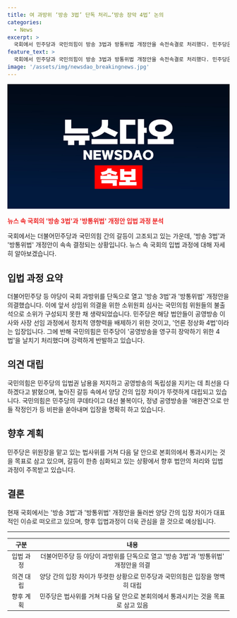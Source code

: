 ```yaml
---
title: 여 과방위 ‘방송 3법’ 단독 처리…‘방송 장악 4법’ 논의
categories:
  - News
excerpt: >
  국회에서 민주당과 국민의힘이 방송 3법과 방통위법 개정안을 속전속결로 처리했다. 민주당은 공영방송의 독립성을 강화하고 정치적 영향력 배제를 위해 진행했다고 주장하며, 국민의힘은 강력하게 반발하고, 공영방송을 장악하려 한다고 비판했다. 양당 간 입법권 공방은 더욱 격화되고 있으며, 논란은 지속될 전망이다.
feature_text: >
  국회에서 민주당과 국민의힘이 방송 3법과 방통위법 개정안을 속전속결로 처리했다. 민주당은 공영방송의 독립성을 강화하고 정치적 영향력 배제를 위해 진행했다고 주장하며, 국민의힘은 강력하게 반발하고, 공영방송을 장악하려 한다고 비판했다. 양당 간 입법권 공방은 더욱 격화되고 있으며, 논란은 지속될 전망이다.
image: '/assets/img/newsdao_breakingnews.jpg'
---
```


<p><img src="/assets/img/newsdao_breakingnews.jpg" alt="pcversion 속보" /></p>

<p><b><span style="color: #ee2323;">뉴스 속 국회의 '방송 3법'과 '방통위법' 개정안 입법 과정 분석</span></b></p>

<p>국회에서는 더불어민주당과 국민의힘 간의 갈등이 고조되고 있는 가운데, '방송 3법'과 '방통위법' 개정안이 속속 결정되는 상황입니다. 뉴스 속 국회의 입법 과정에 대해 자세히 알아보겠습니다.</p>

<h2 data-ke-size="size26">입법 과정 요약</h2>

<p data-ke-size="size16">더불어민주당 등 야당이 국회 과방위를 단독으로 열고 '방송 3법'과 '방통위법' 개정안을 의결했습니다. 이에 앞서 상임위 의결을 위한 소위원회 심사는 국민의힘 위원들의 불출석으로 소위가 구성되지 못한 채 생략되었습니다. 민주당은 해당 법안들이 공영방송 이사와 사장 선임 과정에서 정치적 영향력을 배제하기 위한 것이고, '언론 정상화 4법'이라는 입장입니다. 그에 반해 국민의힘은 민주당이 '공영방송을 영구히 장악하기 위한 4법'을 날치기 처리했다며 강력하게 반발하고 있습니다.</p>

<h2 data-ke-size="size26">의견 대립</h2>

<p data-ke-size="size16">국민의힘은 민주당의 입법권 남용을 저지하고 공영방송의 독립성을 지키는 데 최선을 다하겠다고 밝혔으며, 높아진 갈등 속에서 양당 간의 입장 차이가 뚜렷하게 대립되고 있습니다. 국민의힘은 민주당의 쿠데타이고 대선 불복이다, 정녕 공영방송을 '애완견'으로 만들 작정인가 등 비판을 쏟아내며 입장을 명확히 하고 있습니다.</p>

<h2 data-ke-size="size26">향후 계획</h2>

<p data-ke-size="size16">민주당은 위원장을 맡고 있는 법사위를 거쳐 다음 달 안으로 본회의에서 통과시키는 것을 목표로 삼고 있으며, 갈등이 한층 심화되고 있는 상황에서 향후 법안의 처리와 입법 과정이 주목받고 있습니다.</p>

<h2 data-ke-size="size26">결론</h2>

<p data-ke-size="size16">현재 국회에서는 '방송 3법'과 '방통위법' 개정안을 둘러싼 양당 간의 입장 차이가 대표적인 이슈로 떠오르고 있으며, 향후 입법과정이 더욱 관심을 끌 것으로 예상됩니다.</p>

<hr>

<table>
    <thead>
        <tr>
            <th style="text-align: center;">구분</th>
            <th style="text-align: center;">내용</th>
        </tr>
    </thead>
    <tbody>
        <tr>
            <td style="text-align: center;">입법 과정</td>
            <td style="text-align: center;">더불어민주당 등 야당이 과방위를 단독으로 열고 '방송 3법'과 '방통위법' 개정안을 의결</td>
        </tr>
        <tr>
            <td style="text-align: center;">의견 대립</td>
            <td style="text-align: center;">양당 간의 입장 차이가 뚜렷한 상황으로 민주당과 국민의힘은 입장을 명백히 대립</td>
        </tr>
        <tr>
            <td style="text-align: center;">향후 계획</td>
            <td style="text-align: center;">민주당은 법사위를 거쳐 다음 달 안으로 본회의에서 통과시키는 것을 목표로 삼고 있음</td>
        </tr>
    </tbody>
</table>

